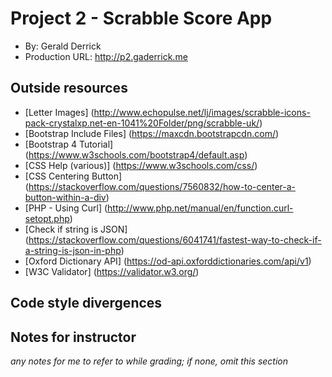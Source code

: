 # Project 2 - Scrabble Score App
+ By: Gerald Derrick
+ Production URL: <http://p2.gaderrick.me>

## Outside resources
+ [Letter Images] (http://www.echopulse.net/lj/images/scrabble-icons-pack-crystalxp.net-en-1041%20Folder/png/scrabble-uk/)
+ [Bootstrap Include Files] (https://maxcdn.bootstrapcdn.com/)
+ [Bootstrap 4 Tutorial] (https://www.w3schools.com/bootstrap4/default.asp)
+ [CSS Help (various)] (https://www.w3schools.com/css/)
+ [CSS Centering Button] (https://stackoverflow.com/questions/7560832/how-to-center-a-button-within-a-div)
+ [PHP - Using Curl] (http://www.php.net/manual/en/function.curl-setopt.php)
+ [Check if string is JSON] (https://stackoverflow.com/questions/6041741/fastest-way-to-check-if-a-string-is-json-in-php)
+ [Oxford Dictionary API] (https://od-api.oxforddictionaries.com/api/v1)
+ [W3C Validator] (https://validator.w3.org/)

## Code style divergences

## Notes for instructor
*any notes for me to refer to while grading; if none, omit this section*

